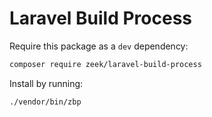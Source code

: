 # Laravel Build Process

Require this package as a `dev` dependency:

```bash
composer require zeek/laravel-build-process
```

Install by running:

```bash
./vendor/bin/zbp
```
